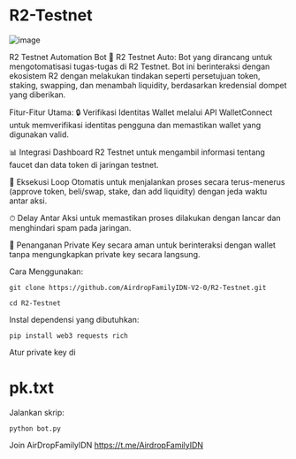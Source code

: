# R2-Testnet
![image](https://github.com/user-attachments/assets/e9dcfa68-ea77-4508-aa1a-ca27972fdba8)

R2 Testnet Automation Bot
🚀 R2 Testnet Auto: Bot yang dirancang untuk mengotomatisasi tugas-tugas di R2 Testnet. Bot ini berinteraksi dengan ekosistem R2 dengan melakukan tindakan seperti persetujuan token, staking, swapping, dan menambah liquidity, berdasarkan kredensial dompet yang diberikan.

Fitur-Fitur Utama:
🔒 Verifikasi Identitas Wallet melalui API WalletConnect untuk memverifikasi identitas pengguna dan memastikan wallet yang digunakan valid.

📊 Integrasi Dashboard R2 Testnet untuk mengambil informasi tentang faucet dan data token di jaringan testnet.

🔁 Eksekusi Loop Otomatis untuk menjalankan proses secara terus-menerus (approve token, beli/swap, stake, dan add liquidity) dengan jeda waktu antar aksi.

⏱ Delay Antar Aksi untuk memastikan proses dilakukan dengan lancar dan menghindari spam pada jaringan.

🔐 Penanganan Private Key secara aman untuk berinteraksi dengan wallet tanpa mengungkapkan private key secara langsung.

Cara Menggunakan:
```
git clone https://github.com/AirdropFamilyIDN-V2-0/R2-Testnet.git
```
```
cd R2-Testnet
```

Instal dependensi yang dibutuhkan:
```
pip install web3 requests rich
```
Atur private key di 
# pk.txt

Jalankan skrip:
```
python bot.py
```
Join AirDropFamilyIDN  https://t.me/AirdropFamilyIDN
